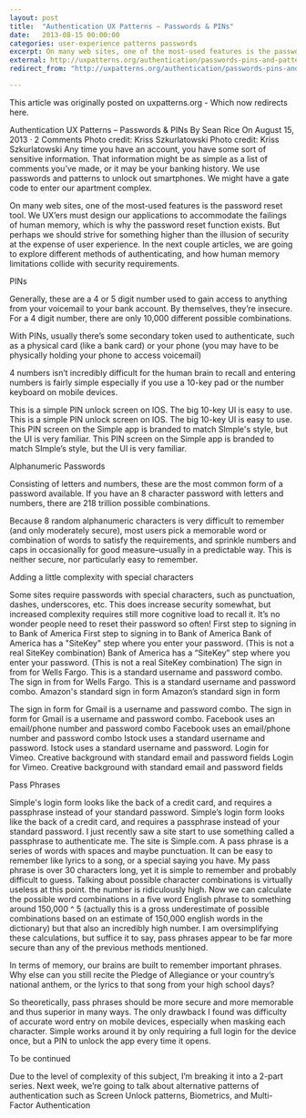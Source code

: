 ```yaml
---
layout: post
title:  "Authentication UX Patterns – Passwords & PINs"
date:   2013-08-15 00:00:00
categories: user-experience patterns passwords
excerpt: On many web sites, one of the most-used features is the password reset tool. We UX'ers must design our applications to accommodate the failings of human memory, which is why the password reset function exists. But perhaps we should strive for something higher than the illusion of security at the expense of user experience. In this article, we are going to explore different methods of authenticating, and how human memory limitations collide with security requirements.
external: http://uxpatterns.org/authentication/passwords-pins-and-patterns/
redirect_from: "http://uxpatterns.org/authentication/passwords-pins-and-patterns/"

---
```


This article was originally posted on uxpatterns.org - Which now redirects here.

Authentication UX Patterns – Passwords & PINs
By Sean Rice On August 15, 2013 · 2 Comments
Photo credit: Kriss Szkurlatowski
Photo credit: Kriss Szkurlatowski
Any time you have an account, you have some sort of sensitive information. That information might be as simple as a list of comments you’ve made, or it may be your banking history. We use passwords and patterns to unlock out smartphones. We might have a gate code to enter our apartment complex.

On many web sites, one of the most-used features is the password reset tool. We UX’ers must design our applications to accommodate the failings of human memory, which is why the password reset function exists. But perhaps we should strive for something higher than the illusion of security at the expense of user experience. In the next couple articles, we are going to explore different methods of authenticating, and how human memory limitations collide with security requirements.

PINs

Generally, these are a 4 or 5 digit number used to gain access to anything from your voicemail to your bank account. By themselves, they’re insecure. For a 4 digit number, there are only 10,000 different possible combinations.

With PINs, usually there’s some secondary token used to authenticate, such as a physical card (like a bank card) or your phone (you may have to be physically holding your phone to access voicemail)

4 numbers isn’t incredibly difficult for the human brain to recall and entering numbers is fairly simple especially if you use a 10-key pad or the number keyboard on mobile devices.

This is a simple PIN unlock screen on IOS. The big 10-key UI is easy to use.
This is a simple PIN unlock screen on IOS. The big 10-key UI is easy to use.
This PIN screen on the Simple app is branded to match SImple's style, but the UI is very familiar.
This PIN screen on the Simple app is branded to match SImple’s style, but the UI is very familiar.

Alphanumeric Passwords

Consisting of letters and numbers, these are the most common form of a password available. If you have an 8 character password with letters and numbers, there are 218 trillion possible combinations.

Because 8 random alphanumeric characters is very difficult to remember (and only moderately secure), most users pick a memorable word or combination of words to satisfy the requirements, and sprinkle numbers and caps in occasionally for good measure–usually in a predictable way. This is neither secure, nor particularly easy to remember.

Adding a little complexity with special characters

Some sites require passwords with special characters, such as punctuation, dashes, underscores, etc. This does increase security somewhat, but increased complexity requires still more cognitive load to recall it. It’s no wonder people need to reset their password so often!
First step to signing in to Bank of America
First step to signing in to Bank of America
Bank of America has a "SiteKey" step where you enter your password. (This is not a real SiteKey combination)
Bank of America has a “SiteKey” step where you enter your password. (This is not a real SiteKey combination)
The sign in from for Wells Fargo. This is a standard username and password combo.
The sign in from for Wells Fargo. This is a standard username and password combo.
Amazon's standard sign in form
Amazon’s standard sign in form

The sign in form for Gmail is a username and password combo.
The sign in form for Gmail is a username and password combo.
Facebook uses an email/phone number and password combo
Facebook uses an email/phone number and password combo
Istock uses a standard username and password.
Istock uses a standard username and password.
Login for Vimeo. Creative background with standard email and password fields
Login for Vimeo. Creative background with standard email and password fields


Pass Phrases

Simple's login form looks like the back of a credit card, and requires a passphrase instead of your standard password.
Simple’s login form looks like the back of a credit card, and requires a passphrase instead of your standard password.
I just recently saw a site start to use something called a passphrase to authenticate me. The site is Simple.com. A pass phrase is a series of words with spaces and maybe punctuation. It can be easy to remember like lyrics to a song, or a special saying you have. My pass phrase is over 30 characters long, yet it is simple to remember and probably difficult to guess. Talking about possible character combinations is virtually useless at this point. the number is ridiculously high. Now we can calculate the possible word combinations in a five word English phrase to something around 150,000 ^ 5 (actually this is a gross underestimate of possible combinations based on an estimate of 150,000 english words in the dictionary) but that also an incredibly high number. I am oversimplifying these calculations, but suffice it to say, pass phrases appear to be far more secure than any of the previous methods mentioned.

In terms of memory, our brains are built to remember important phrases. Why else can you still recite the Pledge of Allegiance or your country’s national anthem, or the lyrics to that song from your high school days?

So theoretically, pass phrases should be more secure and more memorable and thus superior in many ways. The only drawback I found was difficulty of accurate word entry on mobile devices, especially when masking each character. Simple works around it by only requiring a full login for the device once, but a PIN to unlock the app every time it opens.

To be continued

Due to the level of complexity of this subject, I’m breaking it into a 2-part series. Next week, we’re going to talk about alternative patterns of authentication such as Screen Unlock patterns, Biometrics, and Multi-Factor Authentication
